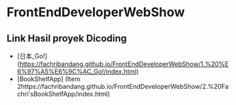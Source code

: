# FrontEndDeveloperWebShow
## Link Hasil proyek Dicoding
* [日本_Go!] (https://fachribandang.github.io/FrontEndDeveloperWebShow/1.%20%E6%97%A5%E6%9C%AC_Go!/index.html)
* [BookShelfApp] (Item 2https://fachribandang.github.io/FrontEndDeveloperWebShow/2.%20Fachri'sBookShelfApp/index.html)
